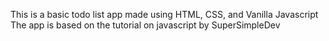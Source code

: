 This is a basic todo list app made using HTML, CSS, and Vanilla Javascript
The app is based on the tutorial on javascript by SuperSimpleDev
